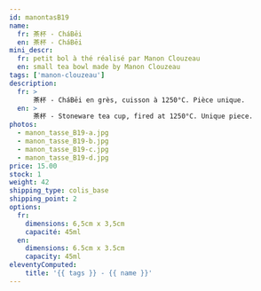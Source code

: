 ```yaml
---
id: manontasB19
name:
  fr: 茶杯 - CháBēi
  en: 茶杯 - CháBēi
mini_descr:
  fr: petit bol à thé réalisé par Manon Clouzeau
  en: small tea bowl made by Manon Clouzeau
tags: ['manon-clouzeau']
description: 
  fr: >
      茶杯 - CháBēi en grès, cuisson à 1250°C. Pièce unique.
  en: >
      茶杯 - Stoneware tea cup, fired at 1250°C. Unique piece.
photos:
  - manon_tasse_B19-a.jpg
  - manon_tasse_B19-b.jpg
  - manon_tasse_B19-c.jpg
  - manon_tasse_B19-d.jpg
price: 15.00
stock: 1
weight: 42
shipping_type: colis_base
shipping_point: 2
options:
  fr:
    dimensions: 6,5cm x 3,5cm
    capacité: 45ml
  en:
    dimensions: 6.5cm x 3.5cm
    capacity: 45ml
eleventyComputed:
    title: '{{ tags }} - {{ name }}'
---
```

